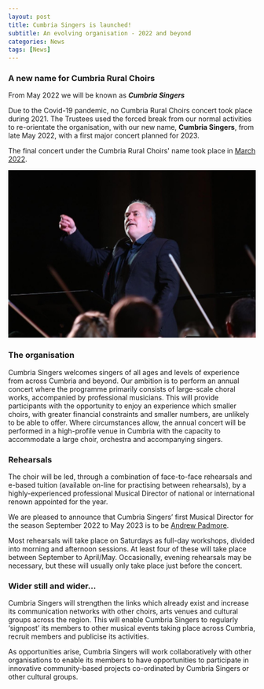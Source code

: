 ```yaml
---
layout: post
title: Cumbria Singers is launched!
subtitle: An evolving organisation - 2022 and beyond
categories: News
tags: [News]
---
```

### A new name for Cumbria Rural Choirs

From May 2022 we will be known as _**Cumbria Singers**_

Due to the Covid-19 pandemic, no Cumbria Rural Choirs concert took place during 2021.  The Trustees used the forced break from our normal activities to re-orientate the organisation, with our new name, **Cumbria Singers**, from late May 2022, with a first major concert planned for 2023.

The final concert under the Cumbria Rural Choirs' name took place in [March 2022](https://www.cumbria-rural-choirs.org.uk/posts/2022/).

![John Butt rehearsal](/assets/images/banners/butt.jpg)

### The organisation

Cumbria Singers welcomes singers of all ages and levels of experience from across Cumbria and beyond.  Our ambition is to perform an annual concert where the programme primarily consists of large-scale choral works, accompanied by professional musicians.  This will provide participants with the opportunity to enjoy an experience which smaller choirs, with greater financial constraints and smaller numbers, are unlikely to be able to offer.   Where circumstances allow, the annual concert will be performed in a high-profile venue in Cumbria with the capacity to accommodate a large choir, orchestra and accompanying singers.

### Rehearsals

The choir will be led, through a combination of face-to-face rehearsals and e-based tuition (available on-line for practising between rehearsals), by a highly-experienced professional Musical Director of national or international renown appointed for the year.

We are pleased to announce that Cumbria Singers’ first Musical Director for the season September 2022 to  May 2023 is to be [Andrew Padmore](https://drapadmore.co.uk/).

Most rehearsals will take place on Saturdays as full-day workshops, divided into morning and afternoon sessions.  At least four of these will take place between September to April/May. Occasionally, evening rehearsals may be necessary, but these will usually only take place just before the concert.

### Wider still and wider...

Cumbria Singers will strengthen the links which already exist and increase its communication networks with other choirs, arts venues and cultural groups across the region.  This will enable Cumbria Singers to regularly ‘signpost’ its members to other musical events taking place across Cumbria, recruit members and publicise its activities.

As opportunities arise, Cumbria Singers will work collaboratively with other organisations to enable its members to have opportunities to participate in innovative community-based projects co-ordinated by Cumbria Singers or other cultural groups.





